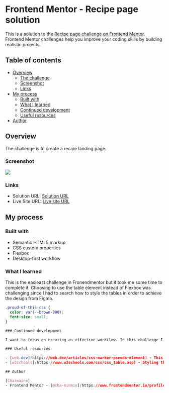 # Frontend Mentor - Recipe page solution

This is a solution to the [Recipe page challenge on Frontend Mentor](https://www.frontendmentor.io/challenges/recipe-page-KiTsR8QQKm). Frontend Mentor challenges help you improve your coding skills by building realistic projects.

## Table of contents

- [Overview](#overview)
  - [The challenge](#the-challenge)
  - [Screenshot](#screenshot)
  - [Links](#links)
- [My process](#my-process)
  - [Built with](#built-with)
  - [What I learned](#what-i-learned)
  - [Continued development](#continued-development)
  - [Useful resources](#useful-resources)
- [Author](#author)

## Overview

The challenge is to create a recipe landing page.

### Screenshot

![](./assets/images/screenshot.png)

### Links

- Solution URL: [Solution URL](https://github.com/cha-minmin/recipe-page-main)
- Live Site URL: [Live site URL](fem-recipelandingpage.netlify.app)

## My process

### Built with

- Semantic HTML5 markup
- CSS custom properties
- Flexbox
- Desktop-first workflow

### What I learned

This is the easieast challenge in Fronendmentor but it took me some time to complete it. Choosing to use the table element instead of Flexbox was challenging since I had to search how to style the tables in order to achieve the design from Figma.

```css
.proud-of-this-css {
  color: var(--brown-800);
  font-size: small;
}

### Continued development

I want to focus on creating an effective workflow. In this challenge I added classes which ultimately I didn't use. I want to be more proficient in using advanced selectors and also work on web accessibility.

### Useful resources

- [web.dev](https://web.dev/articles/css-marker-pseudo-element) - This helped me to customize the bullets.
- [w3schools](https://www.w3schools.com/css/css_table.asp) - Styling the tables

## Author

[Charmaine]
- Frontend Mentor - [@cha-minmin](https://www.frontendmentor.io/profile/cha-minmin)

```

